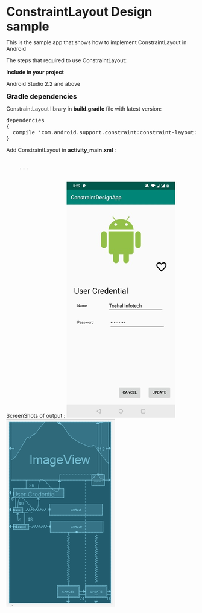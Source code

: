 <font size="6"><b>ConstraintLayout Design sample</b></font>

This is the sample app that shows how to implement ConstraintLayout in Android

The steps that required to use ConstraintLayout:

<b>Include in your project</b>

Android Studio 2.2 and above

<font size="4"><b> Gradle dependencies </b></font>

ConstraintLayout library in <b>build.gradle</b> file with latest version:

<pre>dependencies 
{
  compile 'com.android.support.constraint:constraint-layout:x.x.x'
}</pre>

Add ConstraintLayout in <b>activity_main.xml </b> : 
<pre>
<androidx.constraintlayout.widget.ConstraintLayout
    xmlns:android="http://schemas.android.com/apk/res/android"
    xmlns:app="http://schemas.android.com/apk/res-auto"
    xmlns:tools="http://schemas.android.com/tools"
    android:layout_width="match_parent"
    android:layout_height="match_parent"
    android:layout_gravity="center">
    ...
    </androidx.constraintlayout.widget.ConstraintLayout>
</pre>
    

ScreenShots of output :
![upload_one](app/src/main/res/drawable/upload_one.jpg)
![upload_two](app/src/main/res/drawable/upload_two.png)
